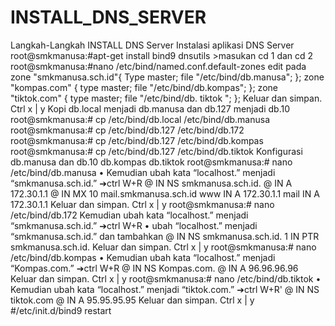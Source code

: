 # INSTALL_DNS_SERVER
Langkah-Langkah INSTALL DNS Server Instalasi aplikasi DNS Server root@smkmanusa:#apt-get install bind9 dnsutils >masukan cd 1 dan cd 2 root@smkmanusa:#nano /etc/bind/named.conf.default-zones edit pada zone "smkmanusa.sch.id"{ Type master; file "/etc/bind/db.manusa"; }; zone "kompas.com" { type master; file "/etc/bind/db.kompas"; }; zone "tiktok.com" { type master; file "/etc/bind/db. tiktok "; }; Keluar dan simpan. Ctrl x | y Kopi db.local menjadi db.manusa dan db.127 menjadi db.10 root@smkmanusa:# cp /etc/bind/db.local /etc/bind/db.manusa root@smkmanusa:# cp /etc/bind/db.127 /etc/bind/db.172 root@smkmanusa:# cp /etc/bind/db.127 /etc/bind/db.kompas root@smkmanusa:# cp /etc/bind/db.127 /etc/bind/db.tiktok Konfigurasi db.manusa dan db.10 db.kompas db.tiktok root@smkmanusa:# nano /etc/bind/db.manusa • Kemudian ubah kata “localhost.” menjadi “smkmanusa.sch.id.” ➔ctrl W+R @ IN NS smkmanusa.sch.id. @ IN A 172.30.1.1 @ IN MX 10 mail.smkmanusa.sch.id www IN A 172.30.1.1 mail IN A 172.30.1.1 Keluar dan simpan. Ctrl x | y root@smkmanusa:# nano /etc/bind/db.172 Kemudian ubah kata “localhost.” menjadi “smkmanusa.sch.id.” ➔ctrl W+R • ubah “localhost.” menjadi “smkmanusa.sch.id.” dan tambahkan @ IN NS smkmanusa.sch.id. 1 IN PTR smkmanusa.sch.id. Keluar dan simpan. Ctrl x | y root@smkmanusa:# nano /etc/bind/db.kompas • Kemudian ubah kata “localhost.” menjadi “Kompas.com.” ➔ctrl W+R @ IN NS Kompas.com. @ IN A 96.96.96.96 Keluar dan simpan. Ctrl x | y root@smkmanusa:# nano /etc/bind/db.tiktok • Kemudian ubah kata “localhost.” menjadi “tiktok.com.” ➔ctrl W+R' @ IN NS tiktok.com @ IN A 95.95.95.95 Keluar dan simpan. Ctrl x | y #/etc/init.d/bind9 restart
